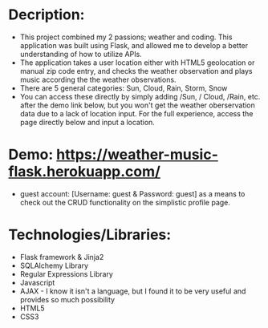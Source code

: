 # Decription:
- This project combined my 2 passions; weather and coding. This application was built using Flask, and allowed me to develop a better understanding of how to utilize APIs.
- The application takes a user location either with HTML5 geolocation or manual zip code entry, and checks the weather observation and plays music according the the weather observations.
- There are 5 general categories: Sun, Cloud, Rain, Storm, Snow
- You can access these directly by simply adding /Sun, / Cloud, /Rain, etc. after the demo link below, but you won't get the weather oberservation data due to a lack of location input. For the full experience, access the page directly below and input a location. 

# Demo: https://weather-music-flask.herokuapp.com/
- guest account: [Username: guest & Password: guest] as a means to check out the CRUD functionality on the simplistic profile page.

# Technologies/Libraries:
- Flask framework & Jinja2
- SQLAlchemy Library
- Regular Expressions Library
- Javascript
- AJAX - I know it isn't a language, but I found it to be very useful and provides so much possibility
- HTML5
- CSS3
